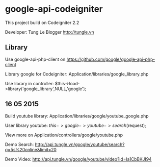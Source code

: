 # google-api-codeigniter 

This project build on Codeigniter 2.2

Developer: Tung Le Blogger http://tungle.vn


## Library ##

Use google-api-php-client on  https://github.com/google/google-api-php-client

Library google for Codeigniter: Application/libraries/google_library.php

Use library in controller: $this->load->library('google_library',NULL,'google');


## 16 05 2015 ##

Build youtube library: Application/libraries/google/youtube_google.php

User library youtube: $this->google->youtube->search($request); 

View more on Application/controllers/google/youtube.php

Demo Search: http://api.tungle.vn/google/youtube/search?q=5s%20online&limit=20

Demo Video: http://api.tungle.vn/google/youtube/video?id=Ia1CbBKJI94

